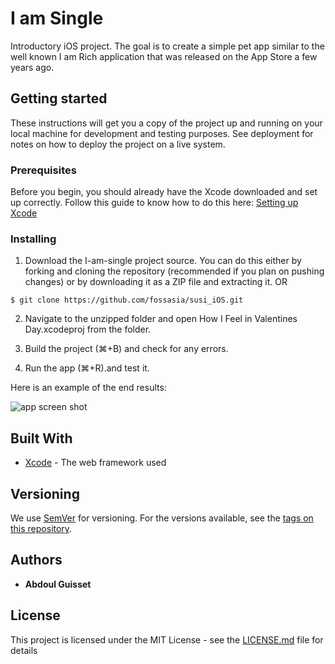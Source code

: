 # I am Single

Introductory iOS project. The goal is to create a simple pet app similar to the well known I am Rich application that was released on the App Store a few years ago. 


## Getting started
These instructions will get you a copy of the project up and running on your local machine for development and testing purposes. See deployment for notes on how to deploy the project on a live system.

### Prerequisites

Before you begin, you should already have the Xcode downloaded and set up correctly. Follow this guide to know how to do this here: [Setting up Xcode](https://developer.apple.com/xcode/)

### Installing

1. Download the I-am-single project source. You can do this either by forking and cloning the repository (recommended if you plan on pushing changes) or by downloading it as a ZIP file and extracting it. OR

```$ git clone https://github.com/fossasia/susi_iOS.git```

2. Navigate to the unzipped folder and open How I Feel in Valentines Day.xcodeproj from the folder.

3. Build the project (⌘+B) and check for any errors.

4. Run the app (⌘+R).and test it.

Here is an example of the end results:

![app screen shot](https://github.com/aguisset/I-am-single/blob/master/docs/screen-1.png)

## Built With

* [Xcode](https://developer.apple.com/xcode/) - The web framework used


## Versioning

We use [SemVer](http://semver.org/) for versioning. For the versions available, see the [tags on this repository](https://github.com/your/project/tags). 

## Authors

* **Abdoul Guisset** 


## License

This project is licensed under the MIT License - see the [LICENSE.md](LICENSE.md) file for details
